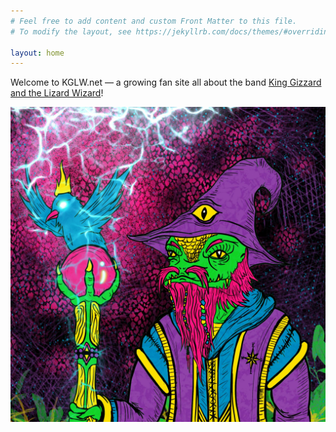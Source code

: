 ```yaml
---
# Feel free to add content and custom Front Matter to this file.
# To modify the layout, see https://jekyllrb.com/docs/themes/#overriding-theme-defaults

layout: home
---
```


Welcome to KGLW.net — a growing fan site all about the band [King Gizzard and the Lizard Wizard](https://kinggizzardandthelizardwizard.com)!

![color drawing of a Lizard Wizard, holding a staff with a crowned bird perched atop](/assets/kglw.jpeg)
